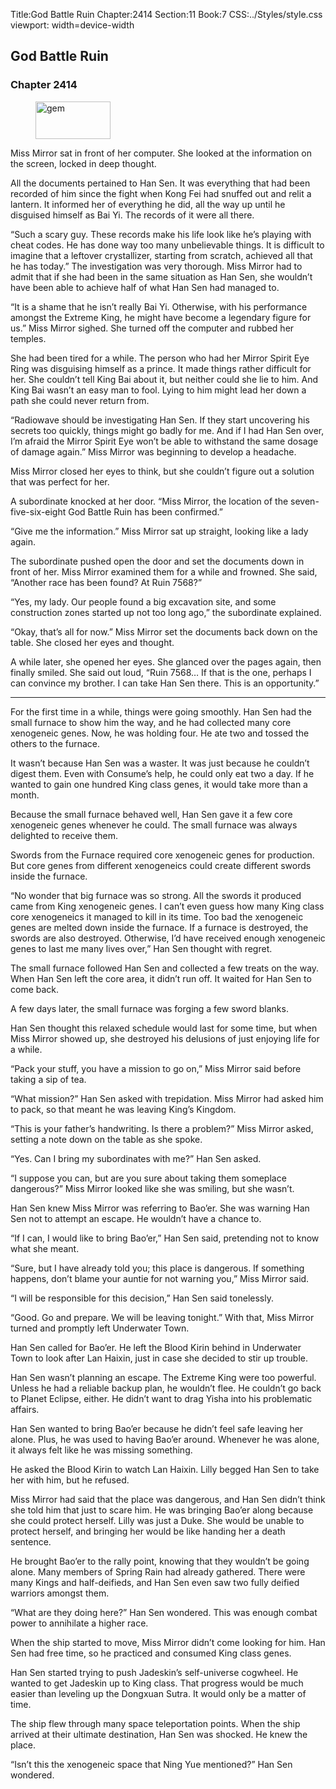 Title:God Battle Ruin 
Chapter:2414 
Section:11 
Book:7 
CSS:../Styles/style.css 
viewport: width=device-width
  
## God Battle Ruin
### Chapter 2414
  
<figure>
	<img src="../Images/gem.gif" alt="gem" id="gem" width="120" height="60" />
</figure>
  

  
Miss Mirror sat in front of her computer. She looked at the information on the screen, locked in deep thought.

All the documents pertained to Han Sen. It was everything that had been recorded of him since the fight when Kong Fei had snuffed out and relit a lantern. It informed her of everything he did, all the way up until he disguised himself as Bai Yi. The records of it were all there.

“Such a scary guy. These records make his life look like he’s playing with cheat codes. He has done way too many unbelievable things. It is difficult to imagine that a leftover crystallizer, starting from scratch, achieved all that he has today.” The investigation was very thorough. Miss Mirror had to admit that if she had been in the same situation as Han Sen, she wouldn’t have been able to achieve half of what Han Sen had managed to.

“It is a shame that he isn’t really Bai Yi. Otherwise, with his performance amongst the Extreme King, he might have become a legendary figure for us.” Miss Mirror sighed. She turned off the computer and rubbed her temples.

She had been tired for a while. The person who had her Mirror Spirit Eye Ring was disguising himself as a prince. It made things rather difficult for her. She couldn’t tell King Bai about it, but neither could she lie to him. And King Bai wasn’t an easy man to fool. Lying to him might lead her down a path she could never return from.

“Radiowave should be investigating Han Sen. If they start uncovering his secrets too quickly, things might go badly for me. And if I had Han Sen over, I’m afraid the Mirror Spirit Eye won’t be able to withstand the same dosage of damage again.” Miss Mirror was beginning to develop a headache.

Miss Mirror closed her eyes to think, but she couldn’t figure out a solution that was perfect for her.

A subordinate knocked at her door. “Miss Mirror, the location of the seven-five-six-eight God Battle Ruin has been confirmed.”

“Give me the information.” Miss Mirror sat up straight, looking like a lady again.

The subordinate pushed open the door and set the documents down in front of her. Miss Mirror examined them for a while and frowned. She said, “Another race has been found? At Ruin 7568?”

“Yes, my lady. Our people found a big excavation site, and some construction zones started up not too long ago,” the subordinate explained.

“Okay, that’s all for now.” Miss Mirror set the documents back down on the table. She closed her eyes and thought.

A while later, she opened her eyes. She glanced over the pages again, then finally smiled. She said out loud, “Ruin 7568… If that is the one, perhaps I can convince my brother. I can take Han Sen there. This is an opportunity.”

***

For the first time in a while, things were going smoothly. Han Sen had the small furnace to show him the way, and he had collected many core xenogeneic genes. Now, he was holding four. He ate two and tossed the others to the furnace.

It wasn’t because Han Sen was a waster. It was just because he couldn’t digest them. Even with Consume’s help, he could only eat two a day. If he wanted to gain one hundred King class genes, it would take more than a month.

Because the small furnace behaved well, Han Sen gave it a few core xenogeneic genes whenever he could. The small furnace was always delighted to receive them.

Swords from the Furnace required core xenogeneic genes for production. But core genes from different xenogeneics could create different swords inside the furnace.

“No wonder that big furnace was so strong. All the swords it produced came from King xenogeneic genes. I can’t even guess how many King class core xenogeneics it managed to kill in its time. Too bad the xenogeneic genes are melted down inside the furnace. If a furnace is destroyed, the swords are also destroyed. Otherwise, I’d have received enough xenogeneic genes to last me many lives over,” Han Sen thought with regret.

The small furnace followed Han Sen and collected a few treats on the way. When Han Sen left the core area, it didn’t run off. It waited for Han Sen to come back.

A few days later, the small furnace was forging a few sword blanks.

Han Sen thought this relaxed schedule would last for some time, but when Miss Mirror showed up, she destroyed his delusions of just enjoying life for a while.

“Pack your stuff, you have a mission to go on,” Miss Mirror said before taking a sip of tea.

“What mission?” Han Sen asked with trepidation. Miss Mirror had asked him to pack, so that meant he was leaving King’s Kingdom.

“This is your father’s handwriting. Is there a problem?” Miss Mirror asked, setting a note down on the table as she spoke.

“Yes. Can I bring my subordinates with me?” Han Sen asked.

“I suppose you can, but are you sure about taking them someplace dangerous?” Miss Mirror looked like she was smiling, but she wasn’t.

Han Sen knew Miss Mirror was referring to Bao’er. She was warning Han Sen not to attempt an escape. He wouldn’t have a chance to.

“If I can, I would like to bring Bao’er,” Han Sen said, pretending not to know what she meant.

“Sure, but I have already told you; this place is dangerous. If something happens, don’t blame your auntie for not warning you,” Miss Mirror said.

“I will be responsible for this decision,” Han Sen said tonelessly.

“Good. Go and prepare. We will be leaving tonight.” With that, Miss Mirror turned and promptly left Underwater Town.

Han Sen called for Bao’er. He left the Blood Kirin behind in Underwater Town to look after Lan Haixin, just in case she decided to stir up trouble.

Han Sen wasn’t planning an escape. The Extreme King were too powerful. Unless he had a reliable backup plan, he wouldn’t flee. He couldn’t go back to Planet Eclipse, either. He didn’t want to drag Yisha into his problematic affairs.

Han Sen wanted to bring Bao’er because he didn’t feel safe leaving her alone. Plus, he was used to having Bao’er around. Whenever he was alone, it always felt like he was missing something.

He asked the Blood Kirin to watch Lan Haixin. Lilly begged Han Sen to take her with him, but he refused.

Miss Mirror had said that the place was dangerous, and Han Sen didn’t think she told him that just to scare him. He was bringing Bao’er along because she could protect herself. Lilly was just a Duke. She would be unable to protect herself, and bringing her would be like handing her a death sentence.

He brought Bao’er to the rally point, knowing that they wouldn’t be going alone. Many members of Spring Rain had already gathered. There were many Kings and half-deifieds, and Han Sen even saw two fully deified warriors amongst them.

“What are they doing here?” Han Sen wondered. This was enough combat power to annihilate a higher race.

When the ship started to move, Miss Mirror didn’t come looking for him. Han Sen had free time, so he practiced and consumed King class genes.

Han Sen started trying to push Jadeskin’s self-universe cogwheel. He wanted to get Jadeskin up to King class. That progress would be much easier than leveling up the Dongxuan Sutra. It would only be a matter of time.

The ship flew through many space teleportation points. When the ship arrived at their ultimate destination, Han Sen was shocked. He knew the place.

“Isn’t this the xenogeneic space that Ning Yue mentioned?” Han Sen wondered.